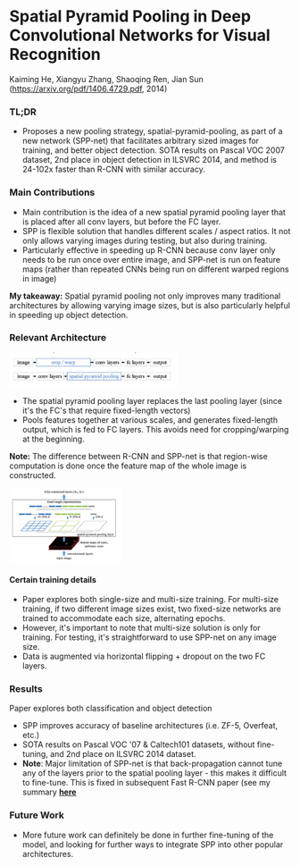 # Spatial Pyramid Pooling in Deep Convolutional Networks for Visual Recognition

Kaiming He, Xiangyu Zhang, Shaoqing Ren, Jian Sun
(https://arxiv.org/pdf/1406.4729.pdf, 2014)

### TL;DR
- Proposes a new pooling strategy, spatial-pyramid-pooling, as part of a new network (SPP-net) that facilitates arbitrary sized images for training, and better object detection. SOTA results on Pascal VOC 2007 dataset, 2nd place in object detection in ILSVRC 2014, and method is 24-102x faster than R-CNN with similar accuracy.

### Main Contributions
- Main contribution is the idea of a new spatial pyramid pooling layer that is placed after all conv layers, but before the FC layer.
- SPP is flexible solution that handles different scales / aspect ratios. It not only allows varying images during testing, but also during training.
- Particularly effective in speeding up R-CNN because conv layer only needs to be run once over entire image, and SPP-net is run on feature maps (rather than repeated CNNs being run on different warped regions in image)

**My takeaway:** Spatial pyramid pooling not only improves many traditional architectures by allowing varying image sizes, but is also particularly helpful in speeding up object detection.

### Relevant Architecture

<img src="https://github.com/sviswana/deeplearning-paper-summaries/blob/master/paper-imgs/spp-1.png" width="60%">

- The spatial pyramid pooling layer replaces the last pooling layer (since it's the FC's that require fixed-length vectors)
- Pools features together at various scales, and generates fixed-length output, which is fed to FC layers. This avoids need for cropping/warping at the beginning.

**Note:** The difference between R-CNN and SPP-net is that region-wise computation is done once the feature map of the whole image is constructed.

<img src="https://github.com/sviswana/deeplearning-paper-summaries/blob/master/paper-imgs/spp-2.png" width="40%">

#### Certain training details
- Paper explores both single-size and multi-size training. For multi-size training, if two different image sizes exist, two fixed-size networks are trained to accommodate each size, alternating epochs.
- However, it's important to note that multi-size solution is only for training. For testing, it's straightforward to use SPP-net on any image size.
- Data is augmented via horizontal flipping + dropout on the two FC layers.

### Results
Paper explores both classification and object detection
- SPP improves accuracy of baseline architectures (i.e. ZF-5, Overfeat, etc.)
- SOTA results on Pascal VOC '07 & Caltech101 datasets, without fine-tuning, and 2nd place on ILSVRC 2014 dataset.
- **Note**: Major limitation of SPP-net is that back-propagation cannot tune any of the layers prior to the spatial pooling layer - this makes it difficult to fine-tune. This is fixed in subsequent Fast R-CNN paper (see my summary [**here**](https://github.com/sviswana/deeplearning-paper-summaries/blob/master/FastR-CNN.md)

### Future Work
- More future work can definitely be done in further fine-tuning of the model, and looking for further ways to integrate SPP into other popular architectures.
